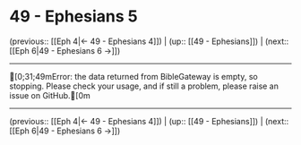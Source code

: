 # 49 - Ephesians 5

(previous:: [[Eph 4|← 49 - Ephesians 4]]) | (up:: [[49 - Ephesians]]) | (next:: [[Eph 6|49 - Ephesians 6 →]])

***
[0;31;49mError: the data returned from BibleGateway is empty, so stopping. Please check your usage, and if still a problem, please raise an issue on GitHub.[0m

***

(previous:: [[Eph 4|← 49 - Ephesians 4]]) | (up:: [[49 - Ephesians]]) | (next:: [[Eph 6|49 - Ephesians 6 →]])
